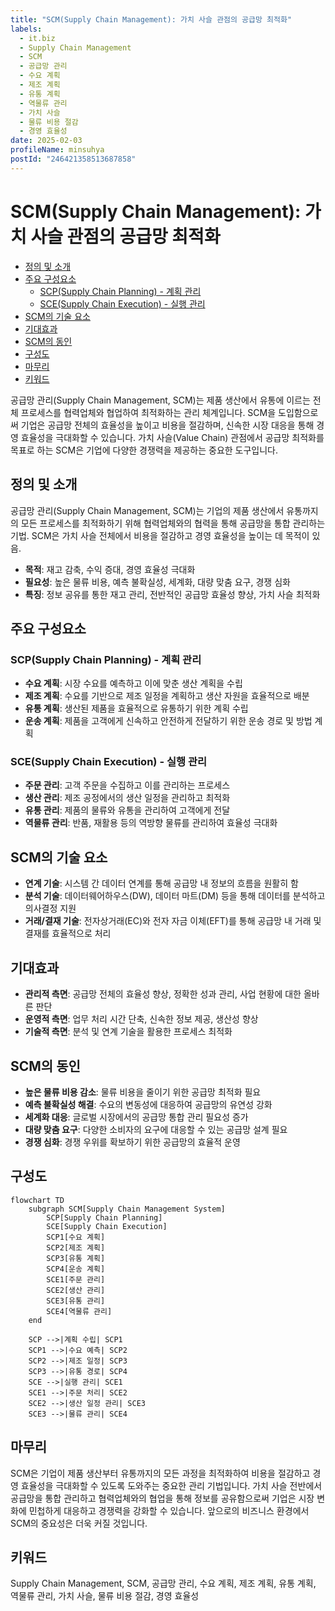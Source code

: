 ```yaml
---
title: "SCM(Supply Chain Management): 가치 사슬 관점의 공급망 최적화"
labels:
  - it.biz
  - Supply Chain Management
  - SCM
  - 공급망 관리
  - 수요 계획
  - 제조 계획
  - 유통 계획
  - 역물류 관리
  - 가치 사슬
  - 물류 비용 절감
  - 경영 효율성
date: 2025-02-03
profileName: minsuhya
postId: "246421358513687858"
---
```


# SCM(Supply Chain Management): 가치 사슬 관점의 공급망 최적화

<!-- mtoc-start -->

- [정의 및 소개](#정의-및-소개)
- [주요 구성요소](#주요-구성요소)
  - [SCP(Supply Chain Planning) - 계획 관리](#scpsupply-chain-planning---계획-관리)
  - [SCE(Supply Chain Execution) - 실행 관리](#scesupply-chain-execution---실행-관리)
- [SCM의 기술 요소](#scm의-기술-요소)
- [기대효과](#기대효과)
- [SCM의 동인](#scm의-동인)
- [구성도](#구성도)
- [마무리](#마무리)
- [키워드](#키워드)

<!-- mtoc-end -->

공급망 관리(Supply Chain Management, SCM)는 제품 생산에서 유통에 이르는 전체 프로세스를 협력업체와 협업하여 최적화하는 관리 체계입니다. SCM을 도입함으로써 기업은 공급망 전체의 효율성을 높이고 비용을 절감하며, 신속한 시장 대응을 통해 경영 효율성을 극대화할 수 있습니다. 가치 사슬(Value Chain) 관점에서 공급망 최적화를 목표로 하는 SCM은 기업에 다양한 경쟁력을 제공하는 중요한 도구입니다.

## 정의 및 소개

공급망 관리(Supply Chain Management, SCM)는 기업의 제품 생산에서 유통까지의 모든 프로세스를 최적화하기 위해 협력업체와의 협력을 통해 공급망을 통합 관리하는 기법. SCM은 가치 사슬 전체에서 비용을 절감하고 경영 효율성을 높이는 데 목적이 있음.

- **목적**: 재고 감축, 수익 증대, 경영 효율성 극대화
- **필요성**: 높은 물류 비용, 예측 불확실성, 세계화, 대량 맞춤 요구, 경쟁 심화
- **특징**: 정보 공유를 통한 재고 관리, 전반적인 공급망 효율성 향상, 가치 사슬 최적화

## 주요 구성요소

### SCP(Supply Chain Planning) - 계획 관리

- **수요 계획**: 시장 수요를 예측하고 이에 맞춘 생산 계획을 수립
- **제조 계획**: 수요를 기반으로 제조 일정을 계획하고 생산 자원을 효율적으로 배분
- **유통 계획**: 생산된 제품을 효율적으로 유통하기 위한 계획 수립
- **운송 계획**: 제품을 고객에게 신속하고 안전하게 전달하기 위한 운송 경로 및 방법 계획

### SCE(Supply Chain Execution) - 실행 관리

- **주문 관리**: 고객 주문을 수집하고 이를 관리하는 프로세스
- **생산 관리**: 제조 공정에서의 생산 일정을 관리하고 최적화
- **유통 관리**: 제품의 물류와 유통을 관리하여 고객에게 전달
- **역물류 관리**: 반품, 재활용 등의 역방향 물류를 관리하여 효율성 극대화

## SCM의 기술 요소

- **연계 기술**: 시스템 간 데이터 연계를 통해 공급망 내 정보의 흐름을 원활히 함
- **분석 기술**: 데이터웨어하우스(DW), 데이터 마트(DM) 등을 통해 데이터를 분석하고 의사결정 지원
- **거래/결재 기술**: 전자상거래(EC)와 전자 자금 이체(EFT)를 통해 공급망 내 거래 및 결재를 효율적으로 처리

## 기대효과

- **관리적 측면**: 공급망 전체의 효율성 향상, 정확한 성과 관리, 사업 현황에 대한 올바른 판단
- **운영적 측면**: 업무 처리 시간 단축, 신속한 정보 제공, 생산성 향상
- **기술적 측면**: 분석 및 연계 기술을 활용한 프로세스 최적화

## SCM의 동인

- **높은 물류 비용 감소**: 물류 비용을 줄이기 위한 공급망 최적화 필요
- **예측 불확실성 해결**: 수요의 변동성에 대응하여 공급망의 유연성 강화
- **세계화 대응**: 글로벌 시장에서의 공급망 통합 관리 필요성 증가
- **대량 맞춤 요구**: 다양한 소비자의 요구에 대응할 수 있는 공급망 설계 필요
- **경쟁 심화**: 경쟁 우위를 확보하기 위한 공급망의 효율적 운영

## 구성도

```mermaid
flowchart TD
    subgraph SCM[Supply Chain Management System]
        SCP[Supply Chain Planning]
        SCE[Supply Chain Execution]
        SCP1[수요 계획]
        SCP2[제조 계획]
        SCP3[유통 계획]
        SCP4[운송 계획]
        SCE1[주문 관리]
        SCE2[생산 관리]
        SCE3[유통 관리]
        SCE4[역물류 관리]
    end

    SCP -->|계획 수립| SCP1
    SCP1 -->|수요 예측| SCP2
    SCP2 -->|제조 일정| SCP3
    SCP3 -->|유통 경로| SCP4
    SCE -->|실행 관리| SCE1
    SCE1 -->|주문 처리| SCE2
    SCE2 -->|생산 일정 관리| SCE3
    SCE3 -->|물류 관리| SCE4
```

## 마무리

SCM은 기업이 제품 생산부터 유통까지의 모든 과정을 최적화하여 비용을 절감하고 경영 효율성을 극대화할 수 있도록 도와주는 중요한 관리 기법입니다. 가치 사슬 전반에서 공급망을 통합 관리하고 협력업체와의 협업을 통해 정보를 공유함으로써 기업은 시장 변화에 민첩하게 대응하고 경쟁력을 강화할 수 있습니다. 앞으로의 비즈니스 환경에서 SCM의 중요성은 더욱 커질 것입니다.

## 키워드

Supply Chain Management, SCM, 공급망 관리, 수요 계획, 제조 계획, 유통 계획, 역물류 관리, 가치 사슬, 물류 비용 절감, 경영 효율성